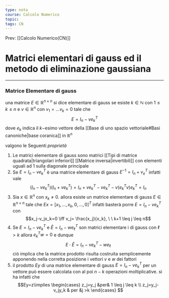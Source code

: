 ```yaml
---
type: nota
course: Calcolo Numerico
topic: 
tags: CN
---
```


Prev: [[Calcolo Numerico(CN)]]

# Matrici elementari di gauss ed il metodo di eliminazione gaussiana
---

### Matrice Elementare di gauss
una matrice $E \in \mathbb{R}^{n \times n}$ si dice elementare di gauss se esiste $k \in \mathbb{N}$ con $1 \leq k \leq n$ e $v \in \mathbb{R}^n$ con $v_1 = \dots v_k=0$ tale che 
$$E = I_n-ve_k^T$$
dove $e_k$ indica il $k-$esimo vettore della [[Base di uno spazio vettoriale#Basi canoniche|base coranica]] in $\mathbb{R}^n$ 

valgono le Seguenti _proprietà_
1. Le matrici elementare di gauss sono matrici [[Tipi di matrice quadrata|triangolari inferiori]] [[Matrice inversa|invertibili]] con elementi uguali ad 1 sulla diagonale principale 
2. Se $E = I_n-ve^T_k$ è una matrice elementare di gauss  $E^{-1}= I_n+v_e^T$ infatti vale $$(I_n-ve_k^T)(I_n+ve^T_k)= I_n+ve_k^T-ve_k^T-v(e^T_kv)e^T_k=I_n$$
3. Sia $x \in \mathbb{R}^n$ con $x_k \not = 0$. allora esiste un matrice elementare di gauss $E \in \mathbb{R}^{n \times n}$ tale che $Ex= [x_1,\dots,x_k,0,\dots,0]^T$ infatti basterà porre $E=I_n-ve_k^T$ con $$x_j-v_jx_k=0 \iff v_j= \frac{x_j}{x_k}, \ \ k+1 \leq j \leq n$$
4. Se $E=I_n-ve_k^T$ e $\hat E = I_n-we_\ell^T$ son matrici elementare i di gauss con $\ell > k$ allora $e^T_kw=0$ e dunque $$E\cdot \hat E = I_n-ve^T_k-we_\ell$$ciò implica che la matrice prodotto risulta costruita semplicemente apponendo nella corretta posizione i vettori $v$ e $w$ dei fattori 
5. il prodotto $Ey$ di una matrice  elementare di gauss $E= I_n-ve^T_k$ per un vettore può essere calcolata con al poi $n-k$ operazioni moltiplicative. si ha infatti che $$Ey=z\implies \begin{cases}
 z_j=y_j &per& 1 \leq j \leq k \\
 z_j=y_j-v_jy_k & per &j >k
\end{cases}
$$
